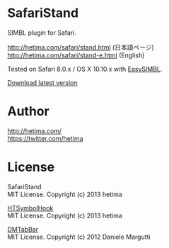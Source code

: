 # SafariStand 

SIMBL plugin for Safari.

http://hetima.com/safari/stand.html (日本語ページ)  
http://hetima.com/safari/stand-e.html (English)

Tested on Safari 8.0.x / OS X 10.10.x with [EasySIMBL](https://github.com/norio-nomura/EasySIMBL).

[Download latest version](https://github.com/hetima/SafariStand/releases/latest)

# Author

http://hetima.com/  
https://twitter.com/hetima

# License
SafariStand  
MIT License. Copyright (c) 2013 hetima

[HTSymbolHook](https://github.com/hetima/HTSymbolHook)  
MIT License. Copyright (c) 2013 hetima

[DMTabBar](https://github.com/malcommac/DMTabBar)  
MIT License. Copyright (c) 2012 Daniele Margutti